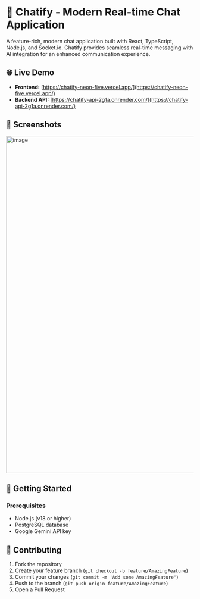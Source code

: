 # 💬 Chatify - Modern Real-time Chat Application

A feature-rich, modern chat application built with React, TypeScript, Node.js, and Socket.io. Chatify provides seamless real-time messaging with AI integration for an enhanced communication experience.

## 🌐 Live Demo

- **Frontend:** [https://chatify-neon-five.vercel.app/](https://chatify-neon-five.vercel.app/)
- **Backend API:** [https://chatify-api-2g1a.onrender.com/](https://chatify-api-2g1a.onrender.com/)

## 📸 Screenshots

<img width="624" height="906" alt="image" src="https://github.com/user-attachments/assets/a4b5b911-6ef0-462b-9e4b-29174d6c5fe3" />

## 🚀 Getting Started

### Prerequisites
- Node.js (v18 or higher)
- PostgreSQL database
- Google Gemini API key

## 🤝 Contributing

1. Fork the repository
2. Create your feature branch (`git checkout -b feature/AmazingFeature`)
3. Commit your changes (`git commit -m 'Add some AmazingFeature'`)
4. Push to the branch (`git push origin feature/AmazingFeature`)
5. Open a Pull Request
